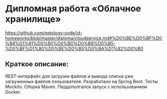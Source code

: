 # Дипломная работа «Облачное хранилище»
https://github.com/netology-code/jd-homeworks/blob/master/diploma/cloudservice.md#%D0%BE%D0%BF%D0%B8%D1%81%D0%B0%D0%BD%D0%B8%D0%B5-%D0%BF%D1%80%D0%BE%D0%B5%D0%BA%D1%82%D0%B0

## Краткое описание:

REST-интерфейс для загрузки файлов и вывода списка уже загруженных файлов пользователя. Разработано на Spring Boot. Тесты Mockito. Сборка Maven. Пердополгался запуск с использованием Docker.
